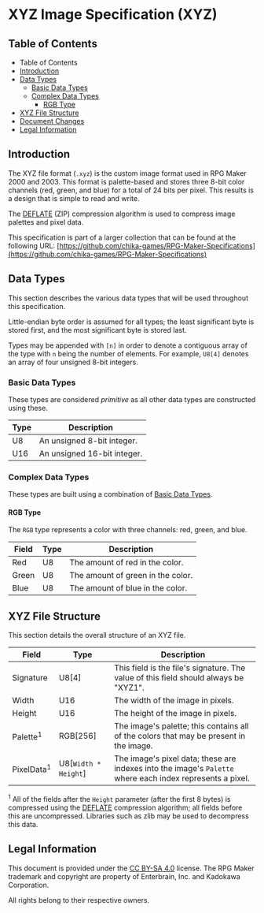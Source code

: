 # XYZ Image Specification (XYZ)
## Table of Contents
* Table of Contents
* [Introduction](#introduction)
* [Data Types](#data-types)
  * [Basic Data Types](#basic-data-types)
  * [Complex Data Types](#complex-data-types)
    * [RGB Type](#rgb-type)
* [XYZ File Structure](#xyz-file-structure)
* [Document Changes](#document-changes)
* [Legal Information](#legal-information)

## Introduction
The XYZ file format (`.xyz`) is the custom image format used in RPG Maker 2000 and 2003. This format is palette-based and stores three 8-bit color channels (red, green, and blue) for a total of 24 bits per pixel. This results is a design that is simple to read and write.

The [DEFLATE](https://en.wikipedia.org/wiki/DEFLATE) (ZIP) compression algorithm is used to compress image palettes and pixel data.

This specification is part of a larger collection that can be found at the following URL: [https://github.com/chika-games/RPG-Maker-Specifications](https://github.com/chika-games/RPG-Maker-Specifications)

## Data Types
This section describes the various data types that will be used throughout this specification.

Little-endian byte order is assumed for all types; the least significant byte is stored first, and the most significant byte is stored last.

Types may be appended with `[n]` in order to denote a contiguous array of the type with `n` being the number of elements. For example, `U8[4]` denotes an array of four unsigned 8-bit integers.

### Basic Data Types
These types are considered _primitive_ as all other data types are constructed using these.

| Type | Description |
| --- | --- |
| U8 | An unsigned 8-bit integer. |
| U16 | An unsigned 16-bit integer. |

### Complex Data Types
These types are built using a combination of [Basic Data Types](#basic-data-types).

#### RGB Type
The `RGB` type represents a color with three channels: red, green, and blue.

| Field | Type | Description |
| --- | --- | --- |
| Red | U8 | The amount of red in the color. |
| Green | U8 | The amount of green in the color. |
| Blue | U8 | The amount of blue in the color. |

## XYZ File Structure
This section details the overall structure of an XYZ file.

| Field | Type | Description |
| --- | --- | --- |
| Signature | U8[4] | This field is the file's signature. The value of this field should always be "XYZ1". |
| Width | U16 | The width of the image in pixels. |
| Height | U16 | The height of the image in pixels. |
| Palette<sup>1</sup> | RGB[256] | The image's palette; this contains all of the colors that may be present in the image. |
| PixelData<sup>1</sup> | U8[`Width * Height`] | The image's pixel data; these are indexes into the image's `Palette` where each index represents a pixel. |

<sup>1</sup> All of the fields after the `Height` parameter (after the first 8 bytes) is compressed using the [DEFLATE](https://en.wikipedia.org/wiki/DEFLATE) compression algorithm; all fields before this are uncompressed. Libraries such as zlib may be used to decompress this data.

## Legal Information
This document is provided under the [CC BY-SA 4.0](http://creativecommons.org/licenses/by-sa/4.0/) license. The RPG Maker trademark and copyright are property of Enterbrain, Inc. and Kadokawa Corporation.

All rights belong to their respective owners.
